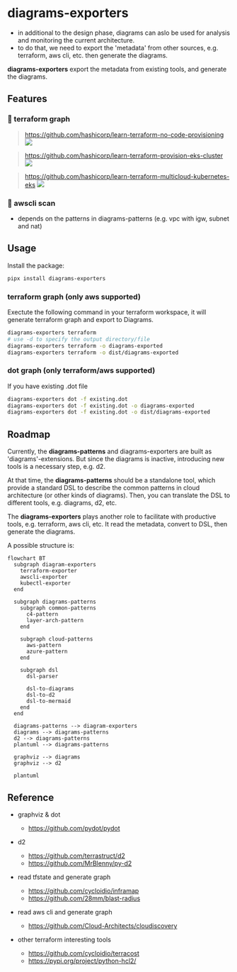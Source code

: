 # diagrams-exporters

- in additional to the design phase, diagrams can aslo be used for analysis and monitoring the current architecture.
- to do that, we need to export the 'metadata' from other sources, e.g. terraform, aws cli, etc. then generate the diagrams.

**diagrams-exporters** export the metadata from existing tools, and generate the diagrams.

## Features

### :rocket: terraform graph

> <https://github.com/hashicorp/learn-terraform-no-code-provisioning>
![](./sample/tmpf.zvhrek.dot.png)

> <https://github.com/hashicorp/learn-terraform-provision-eks-cluster>
![](./sample/tmpf.4phhot.dot.png)

> <https://github.com/hashicorp/learn-terraform-multicloud-kubernetes-eks>
![](./sample/tmpf.myq0t4.dot.png)


### :construction: awscli scan
  - depends on the patterns in diagrams-patterns (e.g. vpc with igw, subnet and nat)


## Usage

Install the package:

```bash
pipx install diagrams-exporters
```

### terraform graph (only aws supported)

Exectute the following command in your terraform workspace, it will generate terraform graph and export to Diagrams.

```bash
diagrams-exporters terraform
# use -d to specify the output directory/file
diagrams-exporters terraform -o diagrams-exported
diagrams-exporters terraform -o dist/diagrams-exported
```

### dot graph (only terraform/aws supported)

If you have existing .dot file

```bash
diagrams-exporters dot -f existing.dot
diagrams-exporters dot -f existing.dot -o diagrams-exported
diagrams-exporters dot -f existing.dot -o dist/diagrams-exported
```

## Roadmap

Currently, the **diagrams-patterns** and diagrams-exporters are built as 'diagrams'-extensions. But since the diagrams is inactive, introducing new tools is a necessary step, e.g. d2.

At that time, the **diagrams-patterns** should be a standalone tool, which provide a standard DSL to describe the common patterns in cloud architecture (or other kinds of diagrams). Then, you can translate the DSL to different tools, e.g. diagrams, d2, etc.

The **diagrams-exporters** plays another role to facilitate with productive tools, e.g. terraform, aws cli, etc. It read the metadata, convert to DSL, then generate the diagrams.

A possible structure is:

```mermaid
flowchart BT
  subgraph diagram-exporters
    terraform-exporter
    awscli-exporter
    kubectl-exporter
  end

  subgraph diagrams-patterns
    subgraph common-patterns
      c4-pattern
      layer-arch-pattern    
    end

    subgraph cloud-patterns
      aws-pattern
      azure-pattern
    end

    subgraph dsl
      dsl-parser

      dsl-to-diagrams
      dsl-to-d2
      dsl-to-mermaid
    end
  end

  diagrams-patterns --> diagram-exporters
  diagrams --> diagrams-patterns
  d2 --> diagrams-patterns
  plantuml --> diagrams-patterns
  
  graphviz --> diagrams
  graphviz --> d2

  plantuml
```

## Reference

- graphviz & dot
  - <https://github.com/pydot/pydot>

- d2
  - <https://github.com/terrastruct/d2>
  - <https://github.com/MrBlenny/py-d2>

- read tfstate and generate graph
  - <https://github.com/cycloidio/inframap>
  - <https://github.com/28mm/blast-radius>

- read aws cli and generate graph
  - <https://github.com/Cloud-Architects/cloudiscovery>

- other terraform interesting tools
  - <https://github.com/cycloidio/terracost>
  - <https://pypi.org/project/python-hcl2/>
